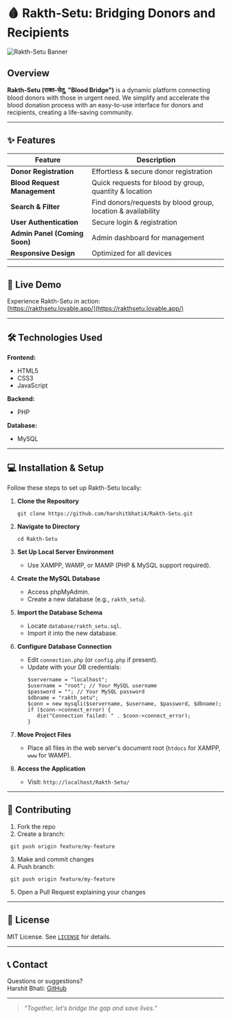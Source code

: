 # 🩸 Rakth-Setu: Bridging Donors and Recipients

![Rakth-Setu Banner](assets/rakthsetu-banner.gif)

## Overview

**Rakth-Setu (राक्त-सेतु, "Blood Bridge")** is a dynamic platform connecting blood donors with those in urgent need. We simplify and accelerate the blood donation process with an easy-to-use interface for donors and recipients, creating a life-saving community.

---

## ✨ Features

| Feature                      | Description                                                   |
|------------------------------|---------------------------------------------------------------|
| **Donor Registration**       | Effortless & secure donor registration                        |
| **Blood Request Management** | Quick requests for blood by group, quantity & location        |
| **Search & Filter**          | Find donors/requests by blood group, location & availability  |
| **User Authentication**      | Secure login & registration                                   |
| **Admin Panel (Coming Soon)**| Admin dashboard for management                                |
| **Responsive Design**        | Optimized for all devices                                     |

---

## 🚀 Live Demo

Experience Rakth-Setu in action:  
[https://rakthsetu.lovable.app/](https://rakthsetu.lovable.app/)

---

## 🛠️ Technologies Used

**Frontend:**  
- HTML5  
- CSS3  
- JavaScript

**Backend:**  
- PHP

**Database:**  
- MySQL

---

## 💻 Installation & Setup

Follow these steps to set up Rakth-Setu locally:

1. **Clone the Repository**
    ```
    git clone https://github.com/harshitbhati4/Rakth-Setu.git
    ```

2. **Navigate to Directory**
    ```
    cd Rakth-Setu
    ```

3. **Set Up Local Server Environment**
    - Use XAMPP, WAMP, or MAMP (PHP & MySQL support required).

4. **Create the MySQL Database**
    - Access phpMyAdmin.
    - Create a new database (e.g., `rakth_setu`).

5. **Import the Database Schema**
    - Locate `database/rakth_setu.sql`.
    - Import it into the new database.

6. **Configure Database Connection**
    - Edit `connection.php` (or `config.php` if present).
    - Update with your DB credentials:
      ```
      $servername = "localhost";
      $username = "root"; // Your MySQL username
      $password = ""; // Your MySQL password
      $dbname = "rakth_setu";
      $conn = new mysqli($servername, $username, $password, $dbname);
      if ($conn->connect_error) {
         die("Connection failed: " . $conn->connect_error);
      }
      ```

7. **Move Project Files**
    - Place all files in the web server's document root (`htdocs` for XAMPP, `www` for WAMP).

8. **Access the Application**
    - Visit: `http://localhost/Rakth-Setu/`

---

## 🤝 Contributing

1. Fork the repo  
2. Create a branch:  
 ```
  git push origin feature/my-feature
```
3. Make and commit changes  
4. Push branch:  
 ```
  git push origin feature/my-feature
```
5. Open a Pull Request explaining your changes

---

## 📄 License

MIT License. See [`LICENSE`](https://github.com/harshitbhati4/Rakth-Setu/blob/main/LICENSE) for details.

---

## 📞 Contact

Questions or suggestions?  
Harshit Bhati: [GitHub](https://github.com/harshitbhati4)

---

> _“Together, let’s bridge the gap and save lives.”_

